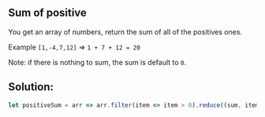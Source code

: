 
## Sum of positive

You get an array of numbers, return the sum of all of the positives ones.

Example `[1,-4,7,12]` => `1 + 7 + 12 = 20`

Note: if there is nothing to sum, the sum is default to `0`.



## Solution:

```javascript
let positiveSum = arr => arr.filter(item => item > 0).reduce((sum, item) => sum + item, 0);
```


